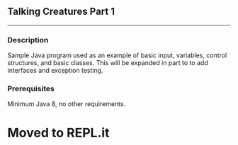 ## Talking Creatures Part 1
----------------

### Description
Sample Java program used as an example of basic input, variables, control structures, and basic classes. This will be expanded in part to to add interfaces and exception testing.

### Prerequisites
Minimum Java 8, no other requirements.

# Moved to REPL.it
